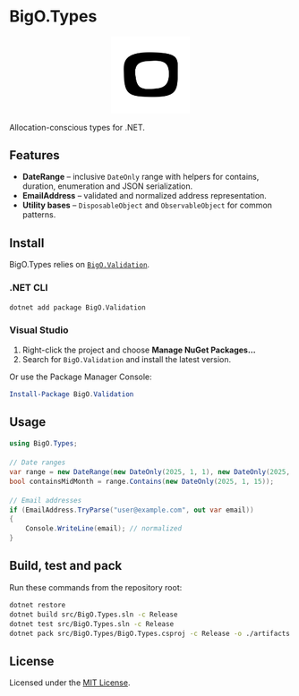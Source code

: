 # BigO.Types

<p align="center">
  <img src="Resources/bigo.png" alt="BigO logo" width="140"/>
</p>

Allocation-conscious types for .NET.

## Features

- **DateRange** – inclusive `DateOnly` range with helpers for contains, duration, enumeration and JSON serialization.
- **EmailAddress** – validated and normalized address representation.
- **Utility bases** – `DisposableObject` and `ObservableObject` for common patterns.

## Install

BigO.Types relies on [`BigO.Validation`](https://www.nuget.org/packages/BigO.Validation).

### .NET CLI

```bash
dotnet add package BigO.Validation
```

### Visual Studio

1. Right-click the project and choose **Manage NuGet Packages...**
2. Search for `BigO.Validation` and install the latest version.

Or use the Package Manager Console:

```powershell
Install-Package BigO.Validation
```

## Usage

```csharp
using BigO.Types;

// Date ranges
var range = new DateRange(new DateOnly(2025, 1, 1), new DateOnly(2025, 1, 31));
bool containsMidMonth = range.Contains(new DateOnly(2025, 1, 15));

// Email addresses
if (EmailAddress.TryParse("user@example.com", out var email))
{
    Console.WriteLine(email); // normalized
}
```

## Build, test and pack

Run these commands from the repository root:

```bash
dotnet restore
dotnet build src/BigO.Types.sln -c Release
dotnet test src/BigO.Types.sln -c Release
dotnet pack src/BigO.Types/BigO.Types.csproj -c Release -o ./artifacts
```

## License

Licensed under the [MIT License](../LICENSE).

